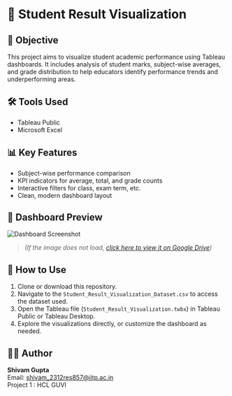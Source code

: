 # 🧮 Student Result Visualization 

## 📌 Objective
This project aims to visualize student academic performance using Tableau dashboards. It includes analysis of student marks, subject-wise averages, and grade distribution to help educators identify performance trends and underperforming areas.

## 🛠️ Tools Used
- Tableau Public
- Microsoft Excel

## 📊 Key Features
- Subject-wise performance comparison
- KPI indicators for average, total, and grade counts
- Interactive filters for class, exam term, etc.
- Clean, modern dashboard layout

## 📸 Dashboard Preview

![Dashboard Screenshot](https://drive.google.com/uc?export=view&id=14_0-gaBo6ODOM60HNmNDoYKCGOQhTBoz)

> *(If the image does not load, [click here to view it on Google Drive](https://drive.google.com/file/d/14_0-gaBo6ODOM60HNmNDoYKCGOQhTBoz/view?usp=sharing))*

## 🚀 How to Use
1. Clone or download this repository.
2. Navigate to the `Student_Result_Visualization_Dataset.csv` to access the dataset used.
3. Open the Tableau file (`Student_Result_Visualization.twbx`) in Tableau Public or Tableau Desktop.
4. Explore the visualizations directly, or customize the dashboard as needed.

## 👨‍💻 Author
**Shivam Gupta**  
Email: shivam_2312res857@iitp.ac.in  
Project 1 : HCL GUVI
